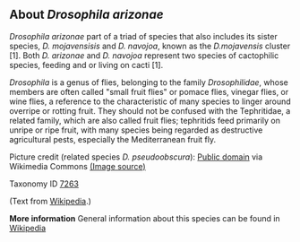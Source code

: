 **About *Drosophila arizonae***
-------------------------

*Drosophila arizonae* part of a triad of species that also includes its sister species, *D. mojavensisis* and *D. navojoa*, known as the *D.mojavensis* cluster [1]. 
Both *D. arizonae* and *D. navojoa* represent two species of cactophilic species, feeding and or living on cacti [1]. 

*Drosophila* is a genus of flies, belonging to the family *Drosophilidae*, whose members are often called "small fruit flies" or pomace flies, 
vinegar flies, or wine flies, a reference to the characteristic of many species to linger around overripe or rotting fruit. They should not be 
confused with the Tephritidae, a related family, which are also called fruit flies; tephritids feed primarily on unripe or ripe fruit, with many 
species being regarded as destructive agricultural pests, especially the Mediterranean fruit fly.

Picture credit (related species *D. pseudoobscura*): [Public domain](https://commons.wikimedia.org/wiki/Main_Page) via Wikimedia Commons [(Image source)](https://en.wikipedia.org/wiki/File:Drosophila_pseudoobscura-Male.png)

Taxonomy ID [7263](https://www.uniprot.org/taxonomy/7263)

(Text from [Wikipedia](https://en.wikipedia.org/).)

**More information**
General information about this species can be found in [Wikipedia](https://en.wikipedia.org/wiki/drosophila)
